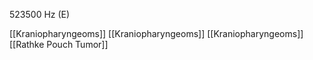 523500 Hz (E)

[[Kraniopharyngeoms]]
[[Kraniopharyngeoms]]
[[Kraniopharyngeoms]]
[[Rathke Pouch Tumor]]